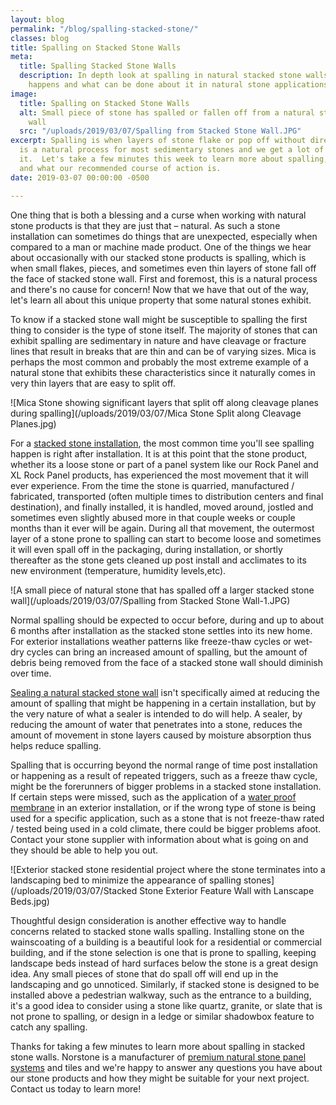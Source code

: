 ```yaml
---
layout: blog
permalink: "/blog/spalling-stacked-stone/"
classes: blog
title: Spalling on Stacked Stone Walls
meta:
  title: Spalling Stacked Stone Walls
  description: In depth look at spalling in natural stacked stone walls, why spalling
    happens and what can be done about it in natural stone applications.
image:
  title: Spalling on Stacked Stone Walls
  alt: Small piece of stone has spalled or fallen off from a natural stacked stone
    wall
  src: "/uploads/2019/03/07/Spalling from Stacked Stone Wall.JPG"
excerpt: Spalling is when layers of stone flake or pop off without direct force.  This
  is a natural process for most sedimentary stones and we get a lot of questions about
  it.  Let's take a few minutes this week to learn more about spalling, why it happens,
  and what our recommended course of action is.
date: 2019-03-07 00:00:00 -0500

---
```

One thing that is both a blessing and a curse when working with natural stone products is that they are just that – natural. As such a stone installation can sometimes do things that are unexpected, especially when compared to a man or machine made product. One of the things we hear about occasionally with our stacked stone products is spalling, which is when small flakes, pieces, and sometimes even thin layers of stone fall off the face of stacked stone wall. First and foremost, this is a natural process and there's no cause for concern! Now that we have that out of the way, let's learn all about this unique property that some natural stones exhibit.

To know if a stacked stone wall might be susceptible to spalling the first thing to consider is the type of stone itself. The majority of stones that can exhibit spalling are sedimentary in nature and have cleavage or fracture lines that result in breaks that are thin and can be of varying sizes. Mica is perhaps the most common and probably the most extreme example of a natural stone that exhibits these characteristics since it naturally comes in very thin layers that are easy to split off.

![Mica Stone showing significant layers that split off along cleavage planes during spalling](/uploads/2019/03/07/Mica Stone Split along Cleavage Planes.jpg)

For a [stacked stone installation](https://www.norstoneusa.com/how-to-install-stacked-stone/), the most common time you'll see spalling happen is right after installation. It is at this point that the stone product, whether its a loose stone or part of a panel system like our Rock Panel and XL Rock Panel products, has experienced the most movement that it will ever experience. From the time the stone is quarried, manufactured / fabricated, transported (often multiple times to distribution centers and final destination), and finally installed, it is handled, moved around, jostled and sometimes even slightly abused more in that couple weeks or couple months than it ever will be again. During all that movement, the outermost layer of a stone prone to spalling can start to become loose and sometimes it will even spall off in the packaging, during installation, or shortly thereafter as the stone gets cleaned up post install and acclimates to its new environment (temperature, humidity levels,etc).

![A small piece of natural stone that has spalled off a larger stacked stone wall](/uploads/2019/03/07/Spalling from Stacked Stone Wall-1.JPG)

Normal spalling should be expected to occur before, during and up to about 6 months after installation as the stacked stone settles into its new home. For exterior installations weather patterns like freeze-thaw cycles or wet-dry cycles can bring an increased amount of spalling, but the amount of debris being removed from the face of a stacked stone wall should diminish over time.

[Sealing a natural stacked stone wall](https://www.norstoneusa.com/blog/sealing-natural-stone-veneer/) isn't specifically aimed at reducing the amount of spalling that might be happening in a certain installation, but by the very nature of what a sealer is intended to do will help. A sealer, by reducing the amount of water that penetrates into a stone, reduces the amount of movement in stone layers caused by moisture absorption thus helps reduce spalling.

Spalling that is occurring beyond the normal range of time post installation or happening as a result of repeated triggers, such as a freeze thaw cycle, might be the forerunners of bigger problems in a stacked stone installation. If certain steps were missed, such as the application of a [water proof membrane](https://www.norstoneusa.com/blog/waterproofing-membranes-for-stacked-stone/) in an exterior installation, or if the wrong type of stone is being used for a specific application, such as a stone that is not freeze-thaw rated / tested being used in a cold climate, there could be bigger problems afoot. Contact your stone supplier with information about what is going on and they should be able to help you out.

![Exterior stacked stone residential project where the stone terminates into a landscaping bed to minimize the appearance of spalling stones](/uploads/2019/03/07/Stacked Stone Exterior Feature Wall with Lanscape  Beds.jpg)

Thoughtful design consideration is another effective way to handle concerns related to stacked stone walls spalling. Installing stone on the wainscoating of a building is a beautiful look for a residential or commercial building, and if the stone selection is one that is prone to spalling, keeping landscape beds instead of hard surfaces below the stone is a great design idea. Any small pieces of stone that do spall off will end up in the landscaping and go unnoticed. Similarly, if stacked stone is designed to be installed above a pedestrian walkway, such as the entrance to a building, it's a good idea to consider using a stone like quartz, granite, or slate that is not prone to spalling, or design in a ledge or similar shadowbox feature to catch any spalling.

Thanks for taking a few minutes to learn more about spalling in stacked stone walls. Norstone is a manufacturer of [premium natural stone panel systems](https://www.norstoneusa.com/products/) and tiles and we're happy to answer any questions you have about our stone products and how they might be suitable for your next project. Contact us today to learn more! 